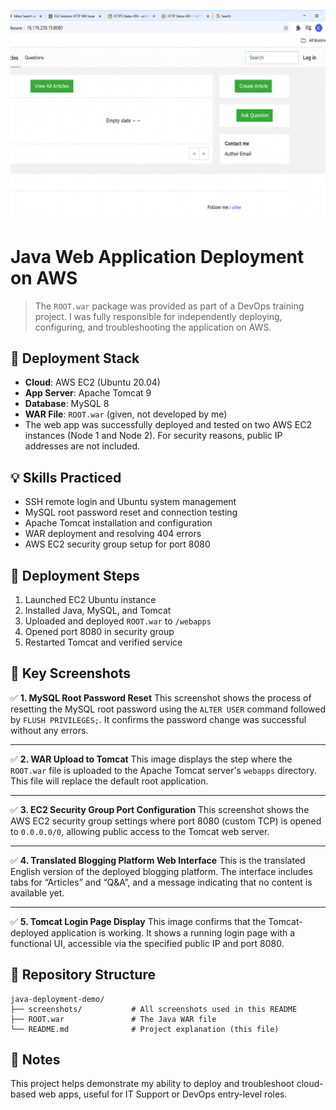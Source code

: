 ![Tomcat Started](screenshots/4_tomcat_started.png)


# Java Web Application Deployment on AWS

> The `ROOT.war` package was provided as part of a DevOps training project. I was fully responsible for independently deploying, configuring, and troubleshooting the application on AWS.

## 🔧 Deployment Stack

- **Cloud**: AWS EC2 (Ubuntu 20.04)
- **App Server**: Apache Tomcat 9
- **Database**: MySQL 8
- **WAR File**: `ROOT.war` (given, not developed by me)
- The web app was successfully deployed and tested on two AWS EC2 instances (Node 1 and Node 2). For security reasons, public IP addresses are not included.

## 💡 Skills Practiced

- SSH remote login and Ubuntu system management
- MySQL root password reset and connection testing
- Apache Tomcat installation and configuration
- WAR deployment and resolving 404 errors
- AWS EC2 security group setup for port 8080

## 🚀 Deployment Steps

1. Launched EC2 Ubuntu instance
2. Installed Java, MySQL, and Tomcat
3. Uploaded and deployed `ROOT.war` to `/webapps`
4. Opened port 8080 in security group
5. Restarted Tomcat and verified service

## 🗼 Key Screenshots

✅ **1. MySQL Root Password Reset**
 This screenshot shows the process of resetting the MySQL root password using the `ALTER USER` command followed by `FLUSH PRIVILEGES;`. It confirms the password change was successful without any errors.

------

✅ **2. WAR Upload to Tomcat**
 This image displays the step where the `ROOT.war` file is uploaded to the Apache Tomcat server's `webapps` directory. This file will replace the default root application.

------

✅ **3. EC2 Security Group Port Configuration**
 This screenshot shows the AWS EC2 security group settings where port 8080 (custom TCP) is opened to `0.0.0.0/0`, allowing public access to the Tomcat web server.

------

✅ **4. Translated Blogging Platform Web Interface**
 This is the translated English version of the deployed blogging platform. The interface includes tabs for “Articles” and “Q&A”, and a message indicating that no content is available yet.

------

✅ **5. Tomcat Login Page Display**
 This image confirms that the Tomcat-deployed application is working. It shows a running login page with a functional UI, accessible via the specified public IP and port 8080.



## 📁 Repository Structure

```
java-deployment-demo/
├── screenshots/           # All screenshots used in this README
├── ROOT.war               # The Java WAR file 
└── README.md              # Project explanation (this file)
```

## 📍 Notes

This project helps demonstrate my ability to deploy and troubleshoot cloud-based web apps, useful for IT Support or DevOps entry-level roles.
